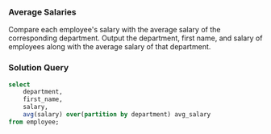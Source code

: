 ### Average Salaries

Compare each employee's salary with the average salary of the corresponding department.
Output the department, first name, and salary of employees along with the average salary of that department.


### Solution Query




```sql
select 
    department,
    first_name,
    salary,
    avg(salary) over(partition by department) avg_salary
from employee;
```

